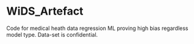 # WiDS_Artefact
Code for medical heath data regression ML proving high bias regardless model type. Data-set is confidential.
